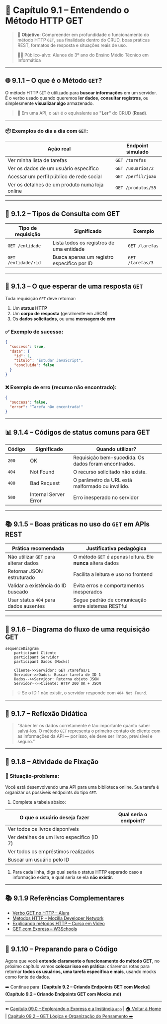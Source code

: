 # 📖 Capítulo 9.1 – Entendendo o Método HTTP GET

> 🎯 **Objetivo**: Compreender em profundidade o funcionamento do método HTTP `GET`, sua finalidade dentro do CRUD, boas práticas REST, formatos de resposta e situações reais de uso.
>
> 👨‍🎓 Público-alvo: Alunos do 3º ano do Ensino Médio Técnico em Informática

---

## 🌐 9.1.1 – O que é o Método `GET`?

O método HTTP `GET` é utilizado para **buscar informações** em um servidor.  
É o verbo usado quando queremos **ler dados**, **consultar registros**, ou simplesmente **visualizar algo** armazenado.

> 🧠 Em uma API, o `GET` é o equivalente ao **"Ler"** do CRUD (**Read**).

---

### 📦 Exemplos do dia a dia com `GET`:

| Ação real                                      | Endpoint simulado  |
| ---------------------------------------------- | ------------------ |
| Ver minha lista de tarefas                     | `GET /tarefas`     |
| Ver os dados de um usuário específico          | `GET /usuarios/2`  |
| Acessar um perfil público de rede social       | `GET /perfil/joao` |
| Ver os detalhes de um produto numa loja online | `GET /produtos/55` |

---

## 🔀 9.1.2 – Tipos de Consulta com GET

| Tipo de requisição  | Significado                                | Exemplo          |
| ------------------- | ------------------------------------------ | ---------------- |
| `GET /entidade`     | Lista todos os registros de uma entidade   | `GET /tarefas`   |
| `GET /entidade/:id` | Busca apenas um registro específico por ID | `GET /tarefas/3` |

---

## 🧪 9.1.3 – O que esperar de uma resposta `GET`

Toda requisição `GET` deve retornar:

1. Um **status HTTP**
2. Um **corpo de resposta** (geralmente em JSON)
3. Os **dados solicitados**, ou uma **mensagem de erro**

### ✅ Exemplo de sucesso:

```json
{
  "success": true,
  "data": {
    "id": 1,
    "titulo": "Estudar JavaScript",
    "concluida": false
  }
}
```

### ❌ Exemplo de erro (recurso não encontrado):

```json
{
  "success": false,
  "error": "Tarefa não encontrada!"
}
```

------

## 📊 9.1.4 – Códigos de status comuns para GET

| Código | Significado           | Quando utilizar?                                     |
| ------ | --------------------- | ---------------------------------------------------- |
| `200`  | OK                    | Requisição bem-sucedida. Os dados foram encontrados. |
| `404`  | Not Found             | O recurso solicitado não existe.                     |
| `400`  | Bad Request           | O parâmetro da URL está malformado ou inválido.      |
| `500`  | Internal Server Error | Erro inesperado no servidor                          |

------

## 📚 9.1.5 – Boas práticas no uso do `GET` em APIs REST

| Prática recomendada                   | Justificativa pedagógica                                    |
| ------------------------------------- | ----------------------------------------------------------- |
| Não utilizar `GET` para alterar dados | O método `GET` é apenas leitura. Ele **nunca** altera dados |
| Retornar JSON estruturado             | Facilita a leitura e uso no frontend                        |
| Validar a existência do ID buscado    | Evita erros e comportamentos inesperados                    |
| Usar status `404` para dados ausentes | Segue padrão de comunicação entre sistemas RESTful          |

------

## 🔄 9.1.6 – Diagrama do fluxo de uma requisição GET

```mermaid
sequenceDiagram
    participant Cliente
    participant Servidor
    participant Dados (Mocks)

    Cliente->>Servidor: GET /tarefas/1
    Servidor->>Dados: Buscar tarefa de ID 1
    Dados-->>Servidor: Retorna objeto JSON
    Servidor-->>Cliente: HTTP 200 OK + JSON
```

> 💡 Se o ID 1 não existir, o servidor responde com `404 Not Found`.

------

## 🧠 9.1.7 – Reflexão Didática

> “Saber ler os dados corretamente é tão importante quanto saber salvá-los. O método `GET` representa o primeiro contato do cliente com as informações da API — por isso, ele deve ser limpo, previsível e seguro.”

------

## 📝 9.1.8 – Atividade de Fixação

### 📌 Situação-problema:

Você está desenvolvendo uma API para uma biblioteca online. Sua tarefa é organizar os possíveis endpoints do tipo `GET`.

1. Complete a tabela abaixo:

| O que o usuário deseja fazer               | Qual seria o endpoint? |
| ------------------------------------------ | ---------------------- |
| Ver todos os livros disponíveis            |                        |
| Ver detalhes de um livro específico (ID 7) |                        |
| Ver todos os empréstimos realizados        |                        |
| Buscar um usuário pelo ID                  |                        |

1. Para cada linha, diga qual seria o status HTTP esperado caso a informação exista, e qual seria se ela **não existir**.

------

## 📚 9.1.9 Referências Complementares

- [Verbo GET no HTTP – Alura](https://www.alura.com.br/artigos/o-que-e-o-protocolo-http)
- [Métodos HTTP – Mozilla Developer Network](https://developer.mozilla.org/pt-BR/docs/Web/HTTP/Methods)
- [Explicando métodos HTTP – Curso em Vídeo](https://www.youtube.com/watch?v=iAKnBME5Fqo&t=489s)
- [GET com Express – W3Schools](https://www.w3schools.com/nodejs/nodejs_http.asp)

---

## 🚀 9.1.10 – Preparando para o Código

Agora que você **entende claramente o funcionamento do método GET**, no próximo capítulo vamos **colocar isso em prática**: criaremos rotas para retornar **todos os usuários, uma tarefa específica e mais**, usando mocks como fonte de dados.

➡️ Continue para: **[Capítulo 9.2 – Criando Endpoints GET com Mocks](Capítulo 9.2 – Criando Endpoints GET com Mocks.md)**

------

⬅️ [Capítulo 09.0 – Explorando o Express e a Instância `app`](<Capítulo 09.0 – Explorando o Express e a Instância `app`.md>) | [🏠 Voltar à Home](<../README.md>) | [Capítulo 09.2 – GET Lógica e Organização do Pensamento ➡️](<Capítulo 09.2 –  GET Lógica e Organização do Pensamento.md>)
